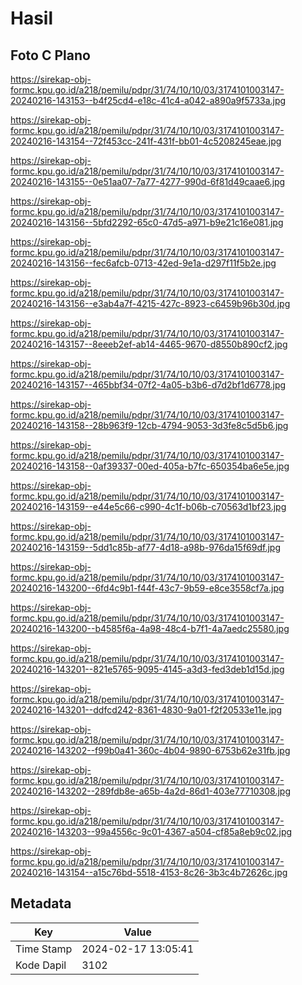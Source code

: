 # Hasil

## Foto C Plano

https://sirekap-obj-formc.kpu.go.id/a218/pemilu/pdpr/31/74/10/10/03/3174101003147-20240216-143153--b4f25cd4-e18c-41c4-a042-a890a9f5733a.jpg

https://sirekap-obj-formc.kpu.go.id/a218/pemilu/pdpr/31/74/10/10/03/3174101003147-20240216-143154--72f453cc-241f-431f-bb01-4c5208245eae.jpg

https://sirekap-obj-formc.kpu.go.id/a218/pemilu/pdpr/31/74/10/10/03/3174101003147-20240216-143155--0e51aa07-7a77-4277-990d-6f81d49caae6.jpg

https://sirekap-obj-formc.kpu.go.id/a218/pemilu/pdpr/31/74/10/10/03/3174101003147-20240216-143156--5bfd2292-65c0-47d5-a971-b9e21c16e081.jpg

https://sirekap-obj-formc.kpu.go.id/a218/pemilu/pdpr/31/74/10/10/03/3174101003147-20240216-143156--fec6afcb-0713-42ed-9e1a-d297f11f5b2e.jpg

https://sirekap-obj-formc.kpu.go.id/a218/pemilu/pdpr/31/74/10/10/03/3174101003147-20240216-143156--e3ab4a7f-4215-427c-8923-c6459b96b30d.jpg

https://sirekap-obj-formc.kpu.go.id/a218/pemilu/pdpr/31/74/10/10/03/3174101003147-20240216-143157--8eeeb2ef-ab14-4465-9670-d8550b890cf2.jpg

https://sirekap-obj-formc.kpu.go.id/a218/pemilu/pdpr/31/74/10/10/03/3174101003147-20240216-143157--465bbf34-07f2-4a05-b3b6-d7d2bf1d6778.jpg

https://sirekap-obj-formc.kpu.go.id/a218/pemilu/pdpr/31/74/10/10/03/3174101003147-20240216-143158--28b963f9-12cb-4794-9053-3d3fe8c5d5b6.jpg

https://sirekap-obj-formc.kpu.go.id/a218/pemilu/pdpr/31/74/10/10/03/3174101003147-20240216-143158--0af39337-00ed-405a-b7fc-650354ba6e5e.jpg

https://sirekap-obj-formc.kpu.go.id/a218/pemilu/pdpr/31/74/10/10/03/3174101003147-20240216-143159--e44e5c66-c990-4c1f-b06b-c70563d1bf23.jpg

https://sirekap-obj-formc.kpu.go.id/a218/pemilu/pdpr/31/74/10/10/03/3174101003147-20240216-143159--5dd1c85b-af77-4d18-a98b-976da15f69df.jpg

https://sirekap-obj-formc.kpu.go.id/a218/pemilu/pdpr/31/74/10/10/03/3174101003147-20240216-143200--6fd4c9b1-f44f-43c7-9b59-e8ce3558cf7a.jpg

https://sirekap-obj-formc.kpu.go.id/a218/pemilu/pdpr/31/74/10/10/03/3174101003147-20240216-143200--b4585f6a-4a98-48c4-b7f1-4a7aedc25580.jpg

https://sirekap-obj-formc.kpu.go.id/a218/pemilu/pdpr/31/74/10/10/03/3174101003147-20240216-143201--821e5765-9095-4145-a3d3-fed3deb1d15d.jpg

https://sirekap-obj-formc.kpu.go.id/a218/pemilu/pdpr/31/74/10/10/03/3174101003147-20240216-143201--ddfcd242-8361-4830-9a01-f2f20533e11e.jpg

https://sirekap-obj-formc.kpu.go.id/a218/pemilu/pdpr/31/74/10/10/03/3174101003147-20240216-143202--f99b0a41-360c-4b04-9890-6753b62e31fb.jpg

https://sirekap-obj-formc.kpu.go.id/a218/pemilu/pdpr/31/74/10/10/03/3174101003147-20240216-143202--289fdb8e-a65b-4a2d-86d1-403e77710308.jpg

https://sirekap-obj-formc.kpu.go.id/a218/pemilu/pdpr/31/74/10/10/03/3174101003147-20240216-143203--99a4556c-9c01-4367-a504-cf85a8eb9c02.jpg

https://sirekap-obj-formc.kpu.go.id/a218/pemilu/pdpr/31/74/10/10/03/3174101003147-20240216-143154--a15c76bd-5518-4153-8c26-3b3c4b72626c.jpg


## Metadata

| Key        | Value               |
| ---------- | ------------------- |
| Time Stamp | 2024-02-17 13:05:41 |
| Kode Dapil | 3102                |



